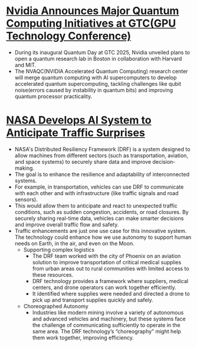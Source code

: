 # [Nvidia Announces Major Quantum Computing Initiatives at GTC(GPU Technology Conference)](https://nvidianews.nvidia.com/news/nvidia-to-build-accelerated-quantum-computing-research-center)
- During its inaugural Quantum Day at GTC 2025, Nvidia unveiled plans to open a quantum research lab in Boston in collaboration with Harvard and MIT.
- The NVAQC(NVIDIA Accelerated Quantum Computing) research center will merge quantum computing with AI supercomputers to develop accelerated quantum supercomputing, tackling challenges like qubit noise(errors caused by instability in quantum bits) and improving quantum processor practicality.
# [NASA Develops AI System to Anticipate Traffic Surprises](https://www.nasa.gov/centers-and-facilities/ames/how-nasas-autonomy-choreography-will-impact-advanced-technologies/)
- NASA's Distributed Resiliency Framework (DRF) is a system designed to allow machines from different sectors (such as transportation, aviation, and space systems) to securely share data and improve decision-making.
- The goal is to enhance the resilience and adaptability of interconnected systems.
- For example, in transportation, vehicles can use DRF to communicate with each other and with infrastructure (like traffic signals and road sensors).
- This would allow them to anticipate and react to unexpected traffic conditions, such as sudden congestion, accidents, or road closures. By securely sharing real-time data, vehicles can make smarter decisions and improve overall traffic flow and safety.
- Traffic enhancements are just one use case for this innovative system. The technology could enhance how we use autonomy to support human needs on Earth, in the air, and even on the Moon.
  - Supporting complex logistics
    - The DRF team worked with the city of Phoenix on an aviation solution to improve transportation of critical medical supplies from urban areas out to rural communities with limited access to these resources.
    - DRF technology provides a framework where suppliers, medical centers, and drone operators can work together efficiently.
    - It  identified where supplies were needed and directed a drone to pick up and transport supplies quickly and safely.
  - Choreographed Autonomy
    - Industries like modern mining involve a variety of autonomous and advanced vehicles and machinery, but these systems face the challenge of communicating sufficiently to operate in the same area. The DRF technology’s “choreography” might help them work together, improving efficiency.
